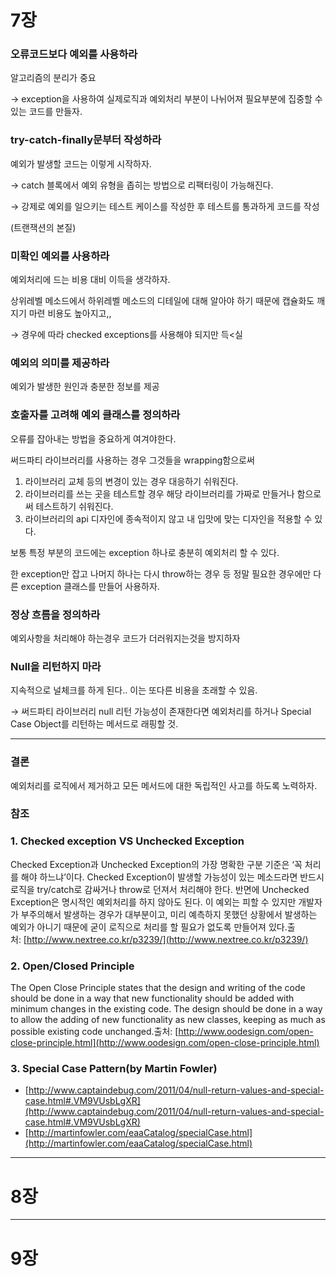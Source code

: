 # 7장

### 오류코드보다 예외를 사용하라

알고리즘의 분리가 중요

→ exception을 사용하여 실제로직과 예외처리 부분이 나뉘어져 필요부분에 집중할 수 있는 코드를 만들자.

### try-catch-finally문부터 작성하라

예외가 발생할 코드는 이렇게 시작하자.

→ catch 블록에서 예외 유형을 좁히는 방법으로 리팩터링이 가능해진다.

→ 강제로 예외를 일으키는 테스트 케이스를 작성한 후 테스트를 통과하게 코드를 작성

(트랜잭션의 본질)

### 미확인 예외를 사용하라

예외처리에 드는 비용 대비 이득을 생각하자.

상위레벨 메소드에서 하위레벨 메소드의 디테일에 대해 알아야 하기 때문에 캡슐화도 깨지기 마련 비용도 높아지고,,

→ 경우에 따라 checked exceptions를 사용해야 되지만 득<실

### 예외의 의미를 제공하라

예외가 발생한 원인과 충분한 정보를 제공

### 호출자를 고려해 예외 클래스를 정의하라

오류를 잡아내는 방법을 중요하게 여겨야한다.

써드파티 라이브러리를 사용하는 경우 그것들을 wrapping함으로써

1. 라이브러리 교체 등의 변경이 있는 경우 대응하기 쉬워진다.
2. 라이브러리를 쓰는 곳을 테스트할 경우 해당 라이브러리를 가짜로 만들거나 함으로써 테스트하기 쉬워진다.
3. 라이브러리의 api 디자인에 종속적이지 않고 내 입맛에 맞는 디자인을 적용할 수 있다.

보통 특정 부분의 코드에는 exception 하나로 충분히 예외처리 할 수 있다.

한 exception만 잡고 나머지 하나는 다시 throw하는 경우 등 정말 필요한 경우에만 다른 exception 클래스를 만들어 사용하자.

### 정상 흐름을 정의하라

예외사항을 처리해야 하는경우 코드가 더러워지는것을 방지하자

### Null을 리턴하지 마라

지속적으로 널체크를 하게 된다.. 이는 또다른 비용을 초래할 수 있음.

→ 써드파티 라이브러리 null 리턴 가능성이 존재한다면 예외처리를 하거나 Special Case Object를 리턴하는 메서드로 래핑할 것.

---

### 결론

예외처리를 로직에서 제거하고 모든 메서드에 대한 독립적인 사고를 하도록 노력하자.

### 참조

### 1. Checked exception VS Unchecked Exception

Checked Exception과 Unchecked Exception의 가장 명확한 구분 기준은 ‘꼭 처리를 해야 하느냐’이다. Checked Exception이 발생할 가능성이 있는 메소드라면 반드시 로직을 try/catch로 감싸거나 throw로 던져서 처리해야 한다. 반면에 Unchecked Exception은 명시적인 예외처리를 하지 않아도 된다. 이 예외는 피할 수 있지만 개발자가 부주의해서 발생하는 경우가 대부분이고, 미리 예측하지 못했던 상황에서 발생하는 예외가 아니기 때문에 굳이 로직으로 처리를 할 필요가 없도록 만들어져 있다.출처: [http://www.nextree.co.kr/p3239/](http://www.nextree.co.kr/p3239/)

### 2. Open/Closed Principle

The Open Close Principle states that the design and writing of the code should be done in a way that new functionality should be added with minimum changes in the existing code. The design should be done in a way to allow the adding of new functionality as new classes, keeping as much as possible existing code unchanged.출처: [http://www.oodesign.com/open-close-principle.html](http://www.oodesign.com/open-close-principle.html)

### 3. Special Case Pattern(by Martin Fowler)

- [http://www.captaindebug.com/2011/04/null-return-values-and-special-case.html#.VM9VUsbLgXR](http://www.captaindebug.com/2011/04/null-return-values-and-special-case.html#.VM9VUsbLgXR)
- [http://martinfowler.com/eaaCatalog/specialCase.html](http://martinfowler.com/eaaCatalog/specialCase.html)

---

# 8장

---

# 9장
